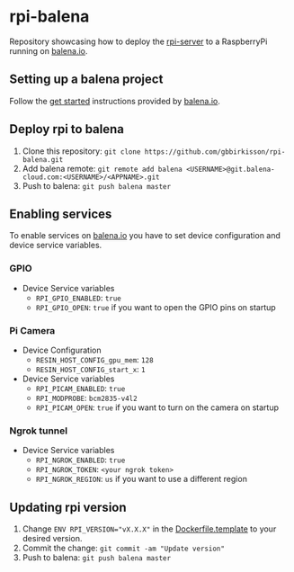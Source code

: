 # rpi-balena

Repository showcasing how to deploy the [rpi-server](https://github.com/gbbirkisson/rpi) to a RaspberryPi running on [balena.io](https://www.balena.io/).

## Setting up a balena project

Follow the [get started](https://www.balena.io/docs/learn/getting-started/raspberrypi3/go/) instructions provided by [balena.io](https://www.balena.io/).

## Deploy rpi to balena

1. Clone this repository: `git clone https://github.com/gbbirkisson/rpi-balena.git`
2. Add balena remote: `git remote add balena <USERNAME>@git.balena-cloud.com:<USERNAME>/<APPNAME>.git`
3. Push to balena: `git push balena master`

## Enabling services

To enable services on [balena.io](https://www.balena.io/) you have to set device configuration and device service variables.

### GPIO

* Device Service variables
    * `RPI_GPIO_ENABLED`: `true`
    * `RPI_GPIO_OPEN`: `true` if you want to open the GPIO pins on startup

### Pi Camera

* Device Configuration
    * `RESIN_HOST_CONFIG_gpu_mem`: `128`
    * `RESIN_HOST_CONFIG_start_x`: `1`
* Device Service variables
    * `RPI_PICAM_ENABLED`: `true`
    * `RPI_MODPROBE`: `bcm2835-v4l2`
    * `RPI_PICAM_OPEN`: `true` if you want to turn on the camera on startup

### Ngrok tunnel

* Device Service variables
    * `RPI_NGROK_ENABLED`: `true`
    * `RPI_NGROK_TOKEN`: `<your ngrok token>`
    * `RPI_NGROK_REGION`: `us` if you want to use a different region 

## Updating rpi version

1. Change `ENV RPI_VERSION="vX.X.X"` in the [Dockerfile.template](./Dockerfile.template) to your desired version.
2. Commit the change: `git commit -am "Update version"`
3. Push to balena: `git push balena master`